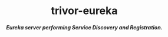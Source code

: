 <h1 align="center">trivor-eureka</h1>

<h5 align="center">Eureka server performing Service Discovery and Registration.</h5>
